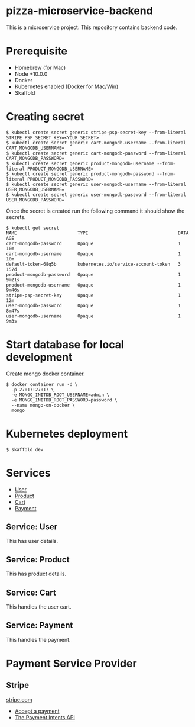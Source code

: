# pizza-microservice-backend
This is a microservice project. This repository contains backend code.

# Prerequisite

* Homebrew (for Mac)
* Node +10.0.0
* Docker
* Kubernetes enabled (Docker for Mac/Win)
* Skaffold

# Creating secret

```
$ kubectl create secret generic stripe-psp-secret-key --from-literal STRIPE_PSP_SECRET_KEY=<YOUR_SECRET>
$ kubectl create secret generic cart-mongodb-username --from-literal CART_MONGODB_USERNAME=
$ kubectl create secret generic cart-mongodb-password --from-literal CART_MONGODB_PASSWORD=
$ kubectl create secret generic product-mongodb-username --from-literal PRODUCT_MONGODB_USERNAME=
$ kubectl create secret generic product-mongodb-password --from-literal PRODUCT_MONGODB_PASSWORD=
$ kubectl create secret generic user-mongodb-username --from-literal USER_MONGODB_USERNAME=
$ kubectl create secret generic user-mongodb-password --from-literal USER_MONGODB_PASSWORD=
```

Once the secret is created run the following command it should show the secrets.

```
$ kubectl get secret
NAME                       TYPE                                  DATA   AGE
cart-mongodb-password      Opaque                                1      10m
cart-mongodb-username      Opaque                                1      10m
default-token-68q5b        kubernetes.io/service-account-token   3      157d
product-mongodb-password   Opaque                                1      9m21s
product-mongodb-username   Opaque                                1      9m46s
stripe-psp-secret-key      Opaque                                1      12m
user-mongodb-password      Opaque                                1      8m47s
user-mongodb-username      Opaque                                1      9m3s
```

# Start database for local development

Create mongo docker container.

```
$ docker container run -d \
  -p 27017:27017 \
  -e MONGO_INITDB_ROOT_USERNAME=admin \
  -e MONGO_INITDB_ROOT_PASSWORD=password \
  --name mongo-on-docker \
  mongo
```

# Kubernetes deployment

```
$ skaffold dev
```

# Services
  * [User](#service-user)
  * [Product](#service-product)
  * [Cart](#service-cart)
  * [Payment](#service-payment)

## Service: User

This has user details.

## Service: Product

This has product details.

## Service: Cart

This handles the user cart.

## Service: Payment

This handles the payment.

# Payment Service Provider

## Stripe

[stripe.com](https://stripe.com/)

  - [Accept a payment](https://stripe.com/docs/payments/accept-a-payment)
  - [The Payment Intents API](https://stripe.com/docs/payments/payment-intents)